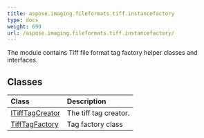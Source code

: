 ```yaml
---
title: aspose.imaging.fileformats.tiff.instancefactory
type: docs
weight: 690
url: /aspose.imaging.fileformats.tiff.instancefactory/
---
```



The module contains Tiff file format tag factory helper classes and interfaces.

## **Classes**
| **Class** | **Description** |
| :- | :- |
| [ITiffTagCreator](/imaging/python-net/aspose.imaging.fileformats.tiff.instancefactory/itifftagcreator/) | The tiff tag creator. |
| [TiffTagFactory](/imaging/python-net/aspose.imaging.fileformats.tiff.instancefactory/tifftagfactory/) | Tag factory class |
